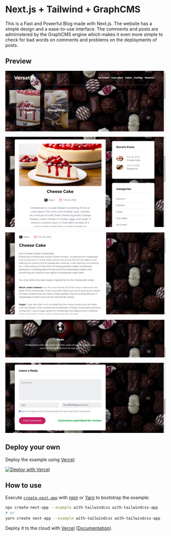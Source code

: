 # Next.js + Tailwind + GraphCMS

This is a Fast and Powerful Blog made with Next.js. The website has a simple design and a ease-to-use interface.
The comments and posts are administered by the GraphCMS engine which makes it even more simple to check for bad words on comments and problems on the deployments of posts.

## Preview

![](imagesGithub/navbar.png)

![](imagesGithub/intro.png)

![](imagesGithub/post.png)

![](imagesGithub/author.png)

![](imagesGithub/comment.png)



## Deploy your own

Deploy the example using [Vercel](https://vercel.com?utm_source=github&utm_medium=readme&utm_campaign=next-example):

[![Deploy with Vercel](https://vercel.com/button)](https://vercel.com/new/git/external?repository-url=https://github.com/vercel/next.js/tree/canary/examples/with-tailwindcss&project-name=with-tailwindcss&repository-name=with-tailwindcss)

## How to use

Execute [`create-next-app`](https://github.com/vercel/next.js/tree/canary/packages/create-next-app) with [npm](https://docs.npmjs.com/cli/init) or [Yarn](https://yarnpkg.com/lang/en/docs/cli/create/) to bootstrap the example:

```bash
npx create-next-app --example with-tailwindcss with-tailwindcss-app
# or
yarn create next-app --example with-tailwindcss with-tailwindcss-app
```

Deploy it to the cloud with [Vercel](https://vercel.com/new?utm_source=github&utm_medium=readme&utm_campaign=next-example) ([Documentation](https://nextjs.org/docs/deployment)).
